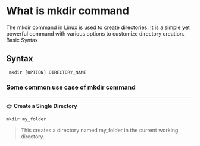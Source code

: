 # What is mkdir command

The mkdir command in Linux is used to create directories. It is a simple yet powerful command with various options to customize directory creation.
Basic Syntax

## Syntax
```
 mkdir [OPTION] DIRECTORY_NAME
```
### Some common use case of mkdir command

---

**👉  Create a Single Directory**
```
mkdir my_folder
```

> This creates a directory named my_folder in the current working directory.
